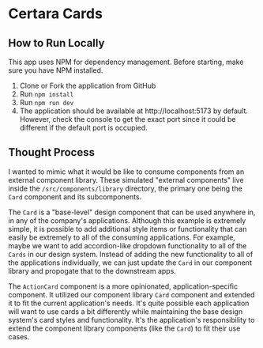# Certara Cards

## How to Run Locally

This app uses NPM for dependency management. Before starting, make sure you have NPM installed.

1. Clone or Fork the application from GitHub
2. Run `npm install`
3. Run `npm run dev`
4. The application should be available at http://localhost:5173 by default. However, check the console to get the exact port since it could be different if the default port is occupied.

## Thought Process

I wanted to mimic what it would be like to consume components from an external component library. These simulated "external components" live inside the `/src/components/library` directory, the primary one being the `Card` component and its subcomponents.

The `Card` is a "base-level" design component that can be used anywhere in, in any of the company's applications. Although this example is extremely simple, it is possible to add additional style items or functionality that can easily be extremely to all of the consuming applications. For example, maybe we want to add accordion-like dropdown functionality to all of the `Cards` in our design system. Instead of adding the new functionality to all of the applications individually, we can just update the `Card` in our component library and propogate that to the downstream apps.

The `ActionCard` component is a more opinionated, application-specific component. It utilized our component library `Card` component and extended it to fit the current application's needs. It's quite possible each application will want to use cards a bit differently while maintaining the base design system's card styles and functionality. It's the application's responsibility to extend the component library components (like the `Card`) to fit their use cases.
